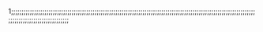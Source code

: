 1;;;;;;;;;;;;;;;;;;;;;;;;;;;;;;;;;;;;;;;;;;;;;;;;;;;;;;;;;;;;;;;;;;;;;;;;;;;;;;;;;;;;;;;;;;;;;;;;;;;;;;;;;;;;;;;;;;;;;;;;;;;;;;;;;;;;;;;;;;;;;;;;;;
